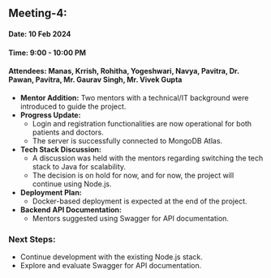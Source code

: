 ## Meeting-4:
#### Date: 10 Feb 2024
#### Time: 9:00 - 10:00 PM
#### Attendees: Manas, Krrish, Rohitha, Yogeshwari, Navya, Pavitra, Dr. Pawan, Pavitra, Mr. Gaurav Singh, Mr. Vivek Gupta

- **Mentor Addition:** Two mentors with a technical/IT background were introduced to guide the project.
- **Progress Update:**
    - Login and registration functionalities are now operational for both patients and doctors.
    - The server is successfully connected to MongoDB Atlas.
- **Tech Stack Discussion:**
    - A discussion was held with the mentors regarding switching the tech stack to Java for scalability.
    - The decision is on hold for now, and for now, the project will continue using Node.js.
- **Deployment Plan:**
    - Docker-based deployment is expected at the end of the project.
- **Backend API Documentation:**
    - Mentors suggested using Swagger for API documentation.

### Next Steps:
- Continue development with the existing Node.js stack.
- Explore and evaluate Swagger for API documentation.
